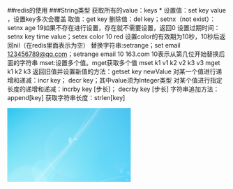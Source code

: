 ##redis的使用
###String类型
    获取所有的value：keys *
    设置值：set key value ，设置key多次会覆盖
    取值：get key
    删除值：del key；setnx（not exist）：setnx age 19如果不存在进行设置，存在就不需要设置，返回0
    设置过期时间：setnx key time value；setex color 10 red 设置color的有效期为10秒，10秒后返回nil（在redis里面表示为空）
    替换字符串:setrange；set email 123456789@qq.com；setrange email 10 163.com 10表示从第几位开始替换后面的字符串
    mset:设置多个值。mget获取多个值 mset k1 v1 k2 v2 k3 v3  mget k1 k2 k3
    返回旧值并设置新值的方法：getset key newValue
    对某一个值进行递增和递减：incr key； decr key；其中value须为Integer类型
    对某个值进行指定长度的递增和递减：incrby key [步长]； decrby key [步长]
    字符串追加方法：append[key]
    获取字符串长度：strlen[key]

<img alt="redis的使用-e2ffab53.png" src="assets/redis的使用-e2ffab53.png" width="" height="" >
